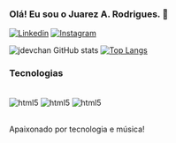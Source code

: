 
### Olá! Eu sou o Juarez A. Rodrigues. 👋

[![Linkedin](https://img.shields.io/badge/LinkedIn-0077B5?style=for-the-badge&logo=linkedin&logoColor=white)](https://www.instagram.com/juarezarodrigues)
[![Instagram](https://img.shields.io/badge/Instagram-E4405F?style=for-the-badge&logo=instagram&logoColor=white)](https://www.instagram.com/juarezarodrigues)

![jdevchan GitHub stats](https://github-readme-stats.vercel.app/api?username=jdevchan&show_icons=true&theme=tokyonight)
[![Top Langs](https://github-readme-stats.vercel.app/api/top-langs/?username=jdevchan)](https://github.com/jdevchan/github-readme-stats)

### Tecnologias
<div style="display: inline_block"><br/>
  <img align="center" alt="html5" src="https://img.shields.io/badge/HTML5-E34F26?style=for-the-badge&logo=html5&logoColor=white">
  <img align="center" alt="html5" src="https://img.shields.io/badge/CSS3-1572B6?style=for-the-badge&logo=css3&logoColor=whitee">
  <img align="center" alt="html5" src="https://img.shields.io/badge/JavaScript-F7DF1E?style=for-the-badge&logo=javascript&logoColor=black">
</div><br/>

Apaixonado por tecnologia e música!
